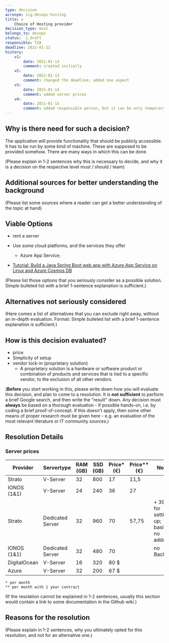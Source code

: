 ```yaml
---
type: decision
acronym: sig-devops-hosting
title: >
    Choice of Hosting provider
decision_type: must
belongs_to: devops
status: _1_draft
responsible: TZA
deadline: 2021-01-22
history:
    v1:
        date: 2021-01-13
        comment: created initially
    v2:
        date: 2021-01-13
        comment: changed the deadline; added one aspect
    v3:
        date: 2021-01-14
        comment: added server prices
    v4:
        date: 2021-01-15
        comment: added responsible person, but it can be only temporary; added "Why-reasons", viable options and evaluation points
---
```


## Why is there need for such a decision?

The application will provide functionality that should be publicly accessible.
It has to be run by some kind of machine.
These are supposed to be provided somehow.
There are many ways in which this can be done.

(Please explain in 1-2 sentences why this is necessary to decide, and why it is a decision on the respective level
must / should / team)

## Additional sources for better understanding the background

(Please list some sources where a reader can get a better understanding of the topic at hand)


## Viable Options

* rent a server
* Use some cloud platforms, and the services they offer 
    * Azure App Service;

* [Tutorial: Build a Java Spring Boot web app with Azure App Service on Linux and Azure Cosmos DB](https://docs.microsoft.com/en-us/azure/app-service/tutorial-java-spring-cosmosdb)
    

(Please list those options that you seriously consider as a possible solution. Simple bulleted list with a brief 
1-sentence explanation is sufficient.)


## Alternatives not seriously considered

(Here comes a list of alternatives that you can exclude right away, without an in-depth evaluation. Format: 
Simple bulleted list with a brief 1-sentence explanation is sufficient.)


## How is this decision evaluated?

* price
* Simplicity of setup
* vendor lock-in (proprietary solution)
    * A proprietary solution is a hardware or software product or combination of products and services that is tied to a specific vendor, to the exclusion of all other vendors.
    

(**Before** you start working in this, please write down how you will evaluate this decision, and plan to 
come to a resolution. 
It is  **not sufficient** to perform a brief Google search, and then write  the "result" down. Any decision must
**always** be based on a thorough evaluation - if possible hands-on, i.e. by coding a brief proof-of-concept.
if this doesn't apply, then some other means of proper research must be given here - e.g. an evaluation of 
the most relevant literature or IT community sources.) 

 
## Resolution Details


### Server prices

| Provider | Servertype | RAM (GB) | SSD (GB) | Price* (€) | Price** (€) | Note |
|---|---|---|---|---|---|---|
| Strato | V-Server | 32 | 800 | 17 | 11,5 | |
| IONOS (1&1) | V-Server | 24 | 240 | 36 | 27 | |
| Strato | Dedicated Server | 32 | 960 | 70 | 57,75 | + 39 € for setting up; basic - no addons |
| IONOS (1&1) | Dedicated Server | 32 | 480 | 70 |  | no Backup |
| DigitalOcean | V-Server | 16 | 320 | 80 $ | | |
| Azure | V-Server | 32 | 200 | 67 $ | | |

    * per month
    ** per month with 1 year contract

(If the resolation cannot be explained in 1-2 sentences, usually this section would contain a link to some
documentation in the Github wiki.)


## Reasons for the resolution

(Please explain in 1-2 sentences, why you ultimately opted for this resolution, and not for an alternative one.)

